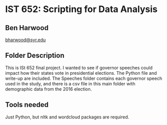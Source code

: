 # IST 652: Scripting for Data Analysis
## Ben Harwood
bharwood@syr.edu

## Folder Description

This is ISt 652 final project. I wanted to see if governor speeches could impact how their states vote in presidential elections. The Python file and write-up are included. The Speeches folder contains each governor speech used in the study, and there is a csv file in this main folder with demographic data from the 2016 election.

## Tools needed
Just Python, but nltk and wordcloud packages are required.
